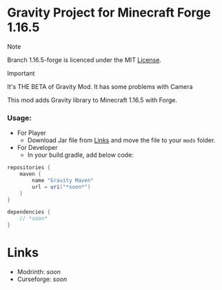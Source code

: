 # Gravity Project for Minecraft Forge 1.16.5
> [!NOTE]
> Branch 1.16.5-forge is licenced under the MIT [License](LICENSE).

> [!IMPORTANT]
> It's THE BETA of Gravity Mod. It has some problems with Camera

This mod adds Gravity library to Minecraft 1.16.5 with Forge.

### Usage:
- For Player 
  - Download Jar file from [Links](Links) and move the file to your `mods` folder.
- For Developer
  - In your build.gradle, add below code:
```groovy
repositories {
    maven {
        name "Gravity Maven"
        url = uri("*soon*")
    }
}

dependencies {
    // *soon*
}
```

# Links
- Modrinth: *soon*
- Curseforge: *soon*

